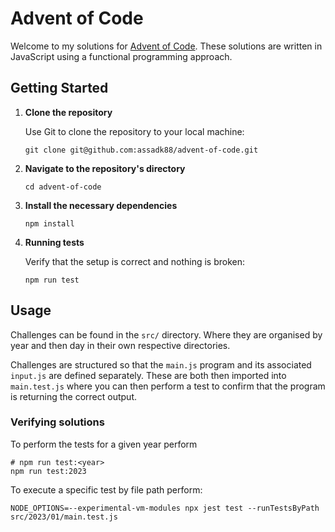 # Advent of Code

Welcome to my solutions for [Advent of Code](https://adventofcode.com/). These solutions are written in JavaScript using a functional programming approach.

## Getting Started

1. **Clone the repository**

   Use Git to clone the repository to your local machine:

   ```SHELL
   git clone git@github.com:assadk88/advent-of-code.git
   ```

2. **Navigate to the repository's directory**

   ```SHELL
   cd advent-of-code
   ```

3. **Install the necessary dependencies**

   ```SHELL
   npm install
   ```

4. **Running tests**

   Verify that the setup is correct and nothing is broken:

   ```
   npm run test
   ```

## Usage

Challenges can be found in the `src/` directory. Where they are organised by year and then day in their own respective directories.

Challenges are structured so that the `main.js` program and its associated `input.js` are defined separately. These are both then imported into `main.test.js` where you can then perform a test to confirm that the program is returning the correct output.

### Verifying solutions

To perform the tests for a given year perform

```SHELL
# npm run test:<year>
npm run test:2023
```

To execute a specific test by file path perform:

```
NODE_OPTIONS=--experimental-vm-modules npx jest test --runTestsByPath src/2023/01/main.test.js
```
